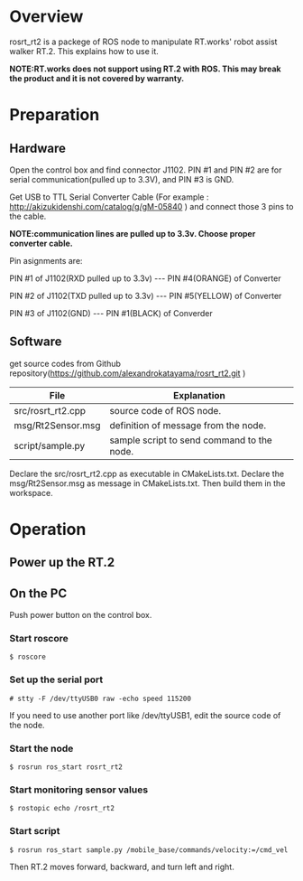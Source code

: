 # Overview

rosrt_rt2 is a packege of ROS node to manipulate RT.works' robot assist walker RT.2.
This explains how to use it.

**NOTE:RT.works does not support using RT.2 with ROS. This may break the product and it is not covered by warranty.**

# Preparation

## Hardware

Open the control box and find connector J1102.
PIN #1 and PIN #2 are for serial communication(pulled up to 3.3V), and PIN #3 is GND.

Get USB to TTL Serial Converter Cable
(For example : http://akizukidenshi.com/catalog/g/gM-05840 )
and connect those 3 pins to the cable.

**NOTE:communication lines are pulled up to 3.3v. Choose proper converter cable.**

Pin asignments are:

PIN #1 of J1102(RXD pulled up to 3.3v) --- PIN #4(ORANGE) of Converter

PIN #2 of J1102(TXD pulled up to 3.3v) --- PIN #5(YELLOW) of Converter

PIN #3 of J1102(GND) --- PIN #1(BLACK) of Converder

## Software

get source codes from Github repository(https://github.com/alexandrokatayama/rosrt_rt2.git )

File	|Explanation
--	|--
src/rosrt_rt2.cpp | source code of ROS node.
msg/Rt2Sensor.msg | definition of message from the node.
script/sample.py  | sample script to send command to the node.

Declare the src/rosrt_rt2.cpp as executable in CMakeLists.txt.
Declare the msg/Rt2Sensor.msg as message in CMakeLists.txt.
Then build them in the workspace.

# Operation

## Power up the RT.2

## On the PC
Push power button on the control box.

### Start roscore
	$ roscore
### Set up the serial port
```
# stty -F /dev/ttyUSB0 raw -echo speed 115200
```
If you need to use another port like /dev/ttyUSB1, edit the source code of the node.
### Start the node
```
$ rosrun ros_start rosrt_rt2
```
### Start monitoring sensor values
```
$ rostopic echo /rosrt_rt2
```
### Start script
```
$ rosrun ros_start sample.py /mobile_base/commands/velocity:=/cmd_vel
```
Then RT.2 moves forward, backward, and turn left and right.
